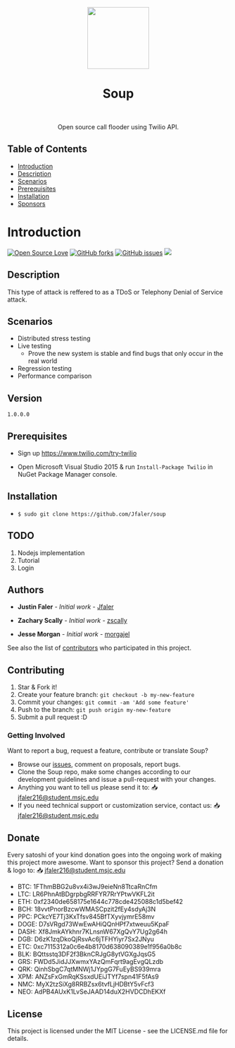 <p align="center">
<img src="https://i.imgur.com/q8jGMzt.png" width="140" align="center">
  </p>
<h1 align="center"> Soup </h1> <br>
<p align="center">
  <a href="https://JustinFaler.com">
  </a>
</p>

<p align="center">
  Open source call flooder using Twilio API.
</p>

## Table of Contents

- [Introduction](#introduction)
- [Description](#description)
- [Scenarios](#scenarios)
- [Prerequisites](#prerequisites)
- [Installation](#installation)
- [Sponsors](#donate)

# Introduction
[![Open Source Love](https://badges.frapsoft.com/os/v1/open-source.png?v=103)](https://github.com/Jfaler/soup/blob/master/LICENSE.txt)
[![GitHub forks](https://img.shields.io/github/forks/Jfaler/soup.svg)](https://github.com/Jfaler/soup/network)
[![GitHub issues](https://img.shields.io/github/issues/jfaler/soup.svg)](https://github.com/jfaler/soup/issues)
[![](https://img.shields.io/twitter/follow/justinfaler.svg?label=Follow&style=social)](https://twitter.com/justinfaler)

## Description 

This type of attack is reffered to as a TDoS or Telephony Denial of Service attack.   

## Scenarios 
* Distributed stress testing 
* Live testing
  - Prove the new system is stable and find bugs that only occur in the real world
* Regression testing
* Performance comparison

## Version
`
1.0.0.0
`
## Prerequisites

* Sign up https://www.twilio.com/try-twilio

* Open Microsoft Visual Studio 2015 & run `Install-Package Twilio` in NuGet Package Manager console.


## Installation

* `$ sudo git clone https://github.com/Jfaler/soup`

## TODO 

1. Nodejs implementation
2. Tutorial
3. Login


## Authors

* **Justin Faler** - *Initial work* - [Jfaler](https://github.com/Jfaler)

* **Zachary Scally** - *Initial work* - [zscally](https://github.com/zscally)

* **Jesse Morgan** - *Initial work* - [morgajel](https://github.com/morgajel)

See also the list of [contributors](https://github.com/Jfaler/soup/contributors) who participated in this project.


## Contributing

1. Star & Fork it!
2. Create your feature branch: `git checkout -b my-new-feature`
3. Commit your changes: `git commit -am 'Add some feature'`
4. Push to the branch: `git push origin my-new-feature`
5. Submit a pull request :D

### Getting Involved

Want to report a bug, request a feature, contribute or translate Soup?

* Browse our [issues](https://github.com/Jfaler/soup/issues), comment on proposals, report bugs.
* Clone the Soup repo, make some changes according to our development guidelines and issue a pull-request with your changes.
* Anything you want to tell us please send it to: 📥 [jfaler216@student.msjc.edu](mailto:jfaler216@student.msjc.edu)
* If you need technical support or customization service, contact us: 📥 [jfaler216@student.msjc.edu](mailto:jfaler216@student.msjc.edu)

## Donate
Every satoshi of your kind donation goes into the ongoing work of making this project more awesome. Want to sponsor this project? Send a donation & logo to: 📥 [jfaler216@student.msjc.edu](mailto:jfaler216@student.msjc.edu)

* BTC: 1FThmBBG2u8vx4i3wJ9eieNn8TtcaRnCfm
* LTC: LR6PhnAtBDgrpbgRRFYR7RrYPtwVKFL2it
* ETH: 0xf2340de658175e1644c778cde425088c1d5bef42
* BCH: 18vvtPnorBzcwWMASCpzit2fEy4sdyAj3N
* PPC: PCkcYE7Tj3KxTfsv845BfTXyvjymrE58mv
* DOGE: D7sVRgd73WwEwAHiQQnHPf7xtweuu5KpaF
* DASH: Xf8JmkAYkhnr7KLnsnW67XgQvY7Ug2g64h
* DGB: D6zK1zqDkoQjRsvAc6jTFHYiyr7Sx2JNyu
* ETC: 0xc7115312a0c6e4b8170d638090389e1f956a0b8c
* BLK: BQttsstq3DF2f3BknCRJgG8ytVGXgJqsG5
* GRS: FWDd5JidJJXwmxYAzQmFqrt9agEvgQLzdb
* QRK: QinhSbgC7qtMNWj1JYpgG7FuEyBS939mra
* XPM: ANZsFxGmRqKSsxdUEiJTYf7spn41F5fAs9
* NMC: MyX2tzSiXg8RRBZsx6tvfLjHDBtY5vFcf3
* NEO: AdPB4AUxK1LvSeJAAD14duX2HVDCDhEKXf

## License

This project is licensed under the MIT License - see the LICENSE.md file for details.
